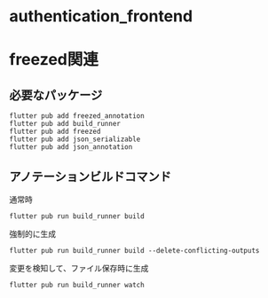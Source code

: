 # authentication_frontend

# freezed関連
## 必要なパッケージ
```
flutter pub add freezed_annotation
flutter pub add build_runner
flutter pub add freezed
flutter pub add json_serializable
flutter pub add json_annotation
```
## アノテーションビルドコマンド
通常時 

```
flutter pub run build_runner build
```
強制的に生成
```
flutter pub run build_runner build --delete-conflicting-outputs
```
変更を検知して、ファイル保存時に生成
```
flutter pub run build_runner watch
```
